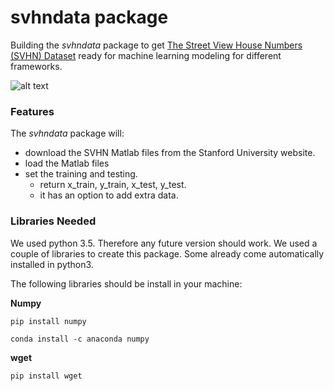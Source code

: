 # svhndata package
Building the *svhndata* package to get [The Street View House Numbers (SVHN) Dataset](http://ufldl.stanford.edu/housenumbers/) ready for machine learning modeling for different frameworks.

![alt text][svhn-image]

[svhn-image]:http://ufldl.stanford.edu/housenumbers/32x32eg.png "image from Stanford webpage"

### Features
The *svhndata* package will:

- download the SVHN Matlab files from the Stanford University website.
- load the Matlab files
- set the training and testing.
  - return x_train, y_train, x_test, y_test.
  - it has an option to add extra data.


### Libraries Needed
We used python 3.5. Therefore any future version should work.
We used a couple of libraries to create this package. 
Some already come automatically installed in python3. 

The following libraries should be install in your machine:

__Numpy__
```
pip install numpy
```
```
conda install -c anaconda numpy
```
__wget__
```
pip install wget
```



